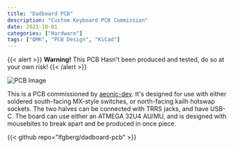 ```yaml
---
title: "Dadboard PCB"
description: "Custom Keyboard PCB Commission"
date: 2021-10-01
categories: ["Hardware"]
tags: ["QMK", "PCB Design", "KiCad"]
---
```

{{< alert >}}
**Warning!** This PCB Hasn't been produced and tested, do so at your own risk!
{{< /alert >}}

![PCB Image](hardware/dadboard.png "KiCad Render of the front of the Dadboard PCB")

This is a PCB commissioned by [aeonic-dev](https://github.com/aeonic-dev "Aeonic's GitHub"). It's designed for use with either soldered south-facing MX-style switches, or north-facing kailh hotswap sockets. The two halves can be connected with TRRS jacks, and have USB-C. The board can use either an ATMEGA 32U4 AU/MU, and is designed with mousebites to break apart and be produced in once piece.

{{< github repo="lfgberg/dadboard-pcb" >}}
